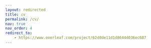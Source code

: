 ```yaml
---
layout: redirected
title: cv
permalink: /cv/
nav: true
nav_order: 4
redirect_to: 
    - https://www.overleaf.com/project/62d0de11d1d8644d036ec687
---
```

